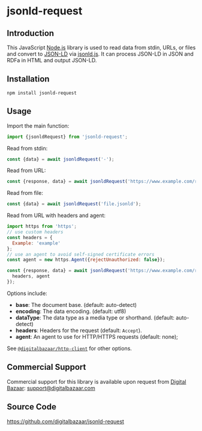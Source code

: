jsonld-request
==============

Introduction
------------

This JavaScript [Node.js][] library is used to read data from stdin, URLs, or
files and convert to [JSON-LD][] via [jsonld.js][]. It can process JSON-LD in
JSON and RDFa in HTML and output JSON-LD.

## Installation

```
npm install jsonld-request
```

## Usage

Import the main function:

```js
import {jsonldRequest} from 'jsonld-request';
```

Read from stdin:

```js
const {data} = await jsonldRequest('-');
```

Read from URL:

```js
const {response, data} = await jsonldRequest('https://www.example.com/resource');
```

Read from file:

```js
const {data} = await jsonldRequest('file.jsonld');
```

Read from URL with headers and agent:

```js
import https from 'https';
// use custom headers
const headers = {
  Example: 'example'
};
// use an agent to avoid self-signed certificate errors
const agent = new https.Agent({rejectUnauthorized: false});

const {response, data} = await jsonldRequest('https://www.example.com/resource', {
  headers, agent
});
```

Options include:
- **base**: The document base. (default: auto-detect)
- **encoding**: The data encoding. (default: utf8)
- **dataType**: The data type as a media type or shorthand. (default:
  auto-detect)
- **headers**: Headers for the request (default: `Accept`).
- **agent**: An agent to use for HTTP/HTTPS requests (default: none);

See [`@digitalbazaar/http-client`](https://github.com/digitalbazaar/http-client)
for other options.

Commercial Support
------------------

Commercial support for this library is available upon request from
[Digital Bazaar][]: support@digitalbazaar.com

Source Code
-----------

https://github.com/digitalbazaar/jsonld-request

[Digital Bazaar]: https://digitalbazaar.com/
[JSON-LD]: https://json-ld.org/
[Node.js]: https://nodejs.org/
[RDFa]: http://www.w3.org/TR/rdfa-core/
[json-ld.org]: https://github.com/json-ld/json-ld.org
[jsonld.js]: https://github.com/digitalbazaar/jsonld.js
